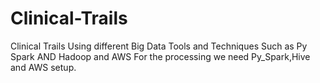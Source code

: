 # Clinical-Trails
Clinical Trails Using different Big Data Tools and Techniques Such as Py Spark AND Hadoop and AWS 
For the processing we need Py_Spark,Hive and AWS setup.
